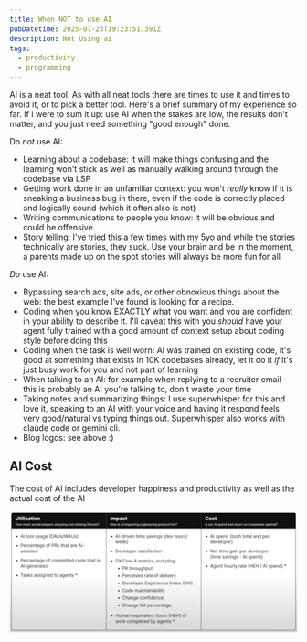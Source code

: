 ```yaml
---
title: When NOT to use AI
pubDatetime: 2025-07-23T19:23:51.391Z
description: Not Using ai
tags: 
  - productivity
  - programming
---
```


AI is a neat tool. As with all neat tools there are times to use it and times to
avoid it, or to pick a better tool. Here's a brief summary of my experience so
far. If I were to sum it up: use AI when the stakes are low, the results don't
matter, and you just need something "good enough" done.

Do _not_ use AI:

- Learning about a codebase: it will make things confusing and the learning
    won't stick as well as manually walking around through the codebase via LSP
- Getting work done in an unfamiliar context: you won't _really_ know if it
    is sneaking a business bug in there, even if the code is correctly placed
    and logically sound (which it often also is not)
- Writing communications to people you know: it will be obvious and could be
    offensive.
- Story telling: I've tried this a few times with my 5yo and while the stories
    technically are stories, they suck. Use your brain and be in the moment,
    a parents made up on the spot stories will always be more fun for all

_Do_ use AI:

- Bypassing search ads, site ads, or other obnoxious things about the web:
    the best example I've found is looking for a recipe. 
- Coding when you know EXACTLY what you want and you are confident in your
    ability to describe it. I'll caveat this with you _should_ have your agent
    fully trained with a good amount of context setup about coding style before
    doing this
- Coding when the task is well worn: AI was trained on existing code, it's good
    at something that exists in 10K codebases already, let it do it _if_ it's
    just busy work for you and not part of learning
- When talking to an AI: for example when replying to a recruiter email - this
    is probably an AI you're talking to, don't waste your time
- Taking notes and summarizing things: I use superwhisper for this and love
    it, speaking to an AI with your voice and having it respond feels very
    good/natural vs typing things out. Superwhisper also works with claude code
    or gemini cli.
- Blog logos: see above :)

## AI Cost 

The cost of AI includes developer happiness and productivity as well as the
actual cost of the AI

![ai cost](./images/ai_cost.png)
